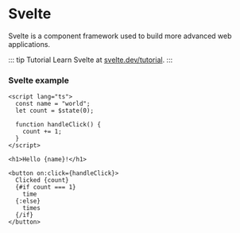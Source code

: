 # Svelte

Svelte is a component framework used to build more advanced web applications.

::: tip Tutorial
Learn Svelte at [svelte.dev/tutorial](https://svelte.dev/tutorial).
:::

### Svelte example

```svelte
<script lang="ts">
  const name = "world";
  let count = $state(0);

  function handleClick() {
    count += 1;
  }
</script>

<h1>Hello {name}!</h1>

<button on:click={handleClick}>
  Clicked {count}
  {#if count === 1}
    time
  {:else}
    times
  {/if}
</button>
```
